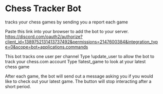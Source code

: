 # Chess Tracker Bot
tracks your chess games by sending you a report each game

Paste this link into your browser to add the bot to your server.
https://discord.com/oauth2/authorize?client_id=1389752131413737492&permissions=2147600384&integration_type=0&scope=bot+applications.commands

This bot tracks one user per channel
Type !update_user <username> to allow the bot to track your chess.com account
Type !latest_game to look at your latest chess game

After each game, the bot will send out a message asking you if you would like to check out your latest game.
The button will stop interacting after a short period.
